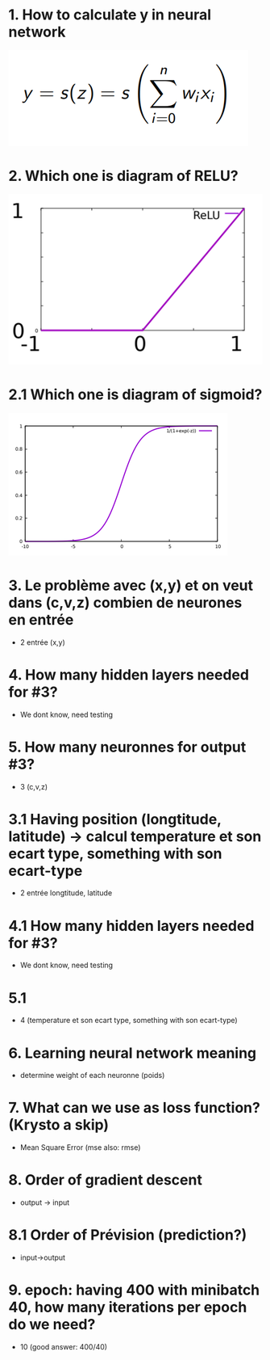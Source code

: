 # 1. How to calculate y in neural network
![Alt text](image-8.png)
# 2. Which one is diagram of RELU? 
![Alt text](image-9.png)
# 2.1 Which one is diagram of sigmoid? 
![Alt text](image-11.png)
# 3. Le problème avec (x,y) et on veut dans (c,v,z) combien de neurones en entrée
- 2 entrée (x,y)
# 4. How many hidden layers needed for #3?
- We dont know, need testing
# 5. How many neuronnes for output #3?
- 3 (c,v,z)
  
# 3.1 Having position (longtitude, latitude) -> calcul temperature et son ecart type, something with son ecart-type
- 2 entrée longtitude, latitude
# 4.1 How many hidden layers needed for #3?
- We dont know, need testing
# 5.1 
- 4 (temperature et son ecart type, something with son ecart-type)

# 6. Learning neural network meaning 
- determine weight of each neuronne (poids)
  
# 7. What can we use as loss function? (Krysto a skip)
- Mean Square Error (mse also: rmse) 

# 8. Order of gradient descent 
- output -> input
  
# 8.1 Order of Prévision (prediction?)
- input->output

# 9. epoch: having 400 with minibatch 40, how many iterations per epoch do we need?
- 10 (good answer: 400/40) 
